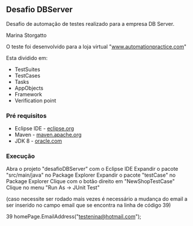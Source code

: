 ## Desafio DBServer

Desafio de automação de testes realizado para a empresa DB Server.

Marina Storgatto


O teste foi desenvolvido para a loja virtual "www.automationpractice.com" 

Esta dividido em:

* TestSuites
* TestCases
* Tasks
* AppObjects
* Framework
* Verification point

### Pré requisitos
* Eclipse IDE - [eclipse.org](http://www.eclipse.org/)
* Maven - [maven.apache.org](https://maven.apache.org/)
* JDK 8 - [oracle.com](http://www.oracle.com/technetwork/pt/java/javase/downloads/jdk8-downloads-2133151.html)

### Execução
Abra o projeto "desafioDBServer" com o Eclipse IDE
Expandir o pacote "src/main/java" no Package Explorer
Expandir o pacote "testCase" no Package Explorer
Clique com o botão direito em "NewShopTestCase"
Clique no menu "Run As -> JUnit Test"

(caso necessite ser rodado mais vezes é necessário a mudança do email a ser inserido no campo email
que se encontra na linha de código 39)

39 homePage.EmailAddress("testenina@hotmail.com");
